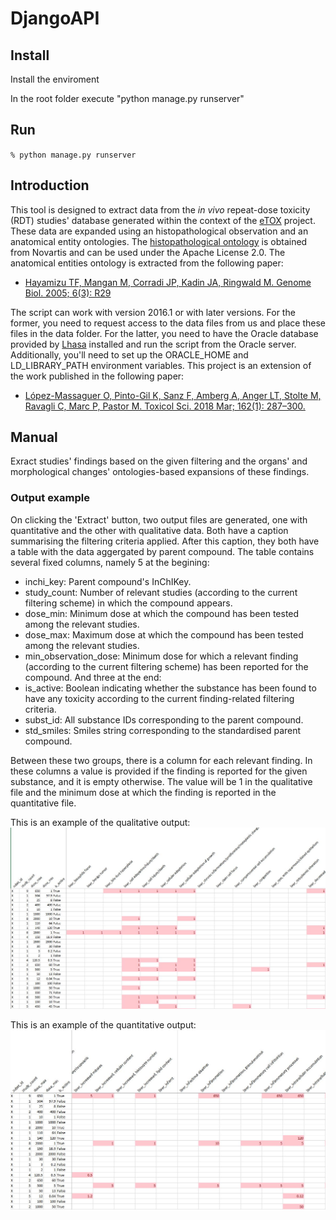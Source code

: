 # DjangoAPI

## Install

Install the enviroment

In the root folder execute "python manage.py runserver"

## Run

`% python manage.py runserver`

## Introduction
This tool is designed to extract data from the _in vivo_ repeat-dose toxicity (RDT) studies' database generated within the context of the [eTOX](http://www.etoxproject.eu/) project. These data are expanded using an histopathological observation and an anatomical entity ontologies. The [histopathological ontology](https://github.com/Novartis/hpath/blob/master/LICENSE.txt) is obtained from Novartis and can be used under the Apache License 2.0. The anatomical entities ontology is extracted from the following paper:
- [Hayamizu TF, Mangan M, Corradi JP, Kadin JA, Ringwald M. Genome Biol. 2005; 6(3): R29](https://www.ncbi.nlm.nih.gov/pmc/articles/PMC1088948/)

The script can work with version 2016.1 or with later versions. For the former, you need to request access to the data files from us and place these files in the data folder. For the latter, you need to have the Oracle database provided by [Lhasa](https://www.lhasalimited.org/) installed and run the script from the Oracle server. Additionally, you'll need to set up the ORACLE_HOME and LD_LIBRARY_PATH environment variables.
This project is an extension of the work published in the following paper:
- [López-Massaguer O, Pinto-Gil K, Sanz F, Amberg A, Anger LT, Stolte M, Ravagli C, Marc P, Pastor M. Toxicol Sci. 2018 Mar; 162(1): 287–300.](https://www.ncbi.nlm.nih.gov/pmc/articles/PMC5837688/)

## Manual
Exract studies' findings based on the given filtering and the organs' and
morphological changes' ontologies-based expansions of these findings.

### Output example
On clicking the 'Extract' button, two output files are generated, one with quantitative and the other with qualitative data. Both have a caption summarising the filtering criteria applied. After this caption, they both have a table with the data aggergated by parent compound. The table contains several fixed columns, namely 5 at the begining:
- inchi_key: Parent compound's InChIKey.
- study_count: Number of relevant studies (according to the current filtering scheme) in which the compound appears.
- dose_min: Minimum dose at which the compound has been tested among the relevant studies.
- dose_max: Maximum dose at which the compound has been tested among the relevant studies.
- min_observation_dose: Minimum dose for which a relevant finding (according to the current filtering scheme) has been reported for the compound.
And three at the end:
- is_active: Boolean indicating whether the substance has been found to have any toxicity according to the current finding-related filtering criteria.
- subst_id: All substance IDs corresponding to the parent compound.
- std_smiles: Smiles string corresponding to the standardised parent compound.

Between these two groups, there is a column for each relevant finding. In these columns a value is provided if the finding is reported for the given substance, and it is empty otherwise. The value will be 1 in the qualitative file and the minimum dose at which the finding is reported in the quantitative file.

This is an example of the qualitative output: 
![qualiative](https://raw.githubusercontent.com/phi-grib/RDTextractor/master/img/qual.JPG)

This is an example of the quantitative output: 
![quantitative](https://raw.githubusercontent.com/phi-grib/RDTextractor/master/img/quant.JPG)
